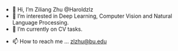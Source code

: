 - 👋 Hi, I’m Ziliang Zhu @Haroldzlz
- 👀 I’m interested in Deep Learning, Computer Vision and Natural Language Processing.
- 🌱 I’m currently on CV tasks.
<!--- 
💞️ I’m looking to collaborate on ...
--->
- 📫 How to reach me ... zlzhu@bu.edu

<!---
Haroldzlz/Haroldzlz is a ✨ special ✨ repository because its `README.md` (this file) appears on your GitHub profile.
You can click the Preview link to take a look at your changes.
--->
